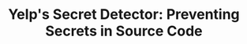 ---
layout: blogpost
title:  "Yelp's Secret Detector: Preventing Secrets in Source Code"
description: >-
    We open source our
    <a href="https://github.com/Yelp/detect-secrets">detect-secrets</a>
    framework: a tool designed to keep secrets out of enterprise codebases.
image: /assets/images/blog/2018-06-11-yelp.png
categories: "Security"
tags:
    - open source
    - credentials management
featured: true
redirect_to: https://engineeringblog.yelp.com/2018/06/yelps-secret-detector.html
---